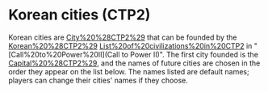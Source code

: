 # Korean cities (CTP2)

Korean cities are [City%20%28CTP2%29](cities) that can be founded by the [Korean%20%28CTP2%29](Korean) [List%20of%20civilizations%20in%20CTP2](civilization) in "[Call%20to%20Power%20II](Call to Power II)". The first city founded is the [Capital%20%28CTP2%29](capital), and the names of future cities are chosen in the order they appear on the list below.
The names listed are default names; players can change their cities' names if they choose.